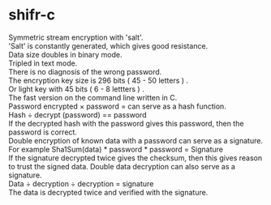 # shifr-c
Symmetric stream encryption with 'salt'.<br>
'Salt' is constantly generated, which gives good resistance.<br>
Data size doubles in binary mode.<br>
Tripled in text mode.<br>
There is no diagnosis of the wrong password.<br>
The encryption key size is 296 bits ( 45 - 50 letters ) .<br>
Or light key with 45 bits ( 6 - 8 lettters ) .<br>
The fast version on the command line written in C.<br>
Password encrypted × password = can serve as a hash function.<br>
Hash ÷ decrypt (password) == password<br>
If the decrypted hash with the password gives this password, then the password is correct.<br>
Double encryption of known data with a password can serve as a signature.<br>
For example Sha1Sum(data) * password * password = Signature<br>
If the signature decrypted twice gives the checksum, then this gives reason to trust the signed data.
Double data decryption can also serve as a signature.<br>
Data ÷ decryption ÷ decryption = signature<br>
The data is decrypted twice and verified with the signature.<br>
